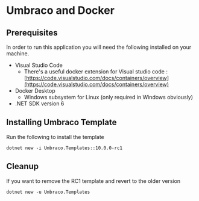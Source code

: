 # Umbraco and Docker

## Prerequisites

In order to run this application you will need the following installed on your machine.

- Visual Studio Code
    - There's a useful docker extension for Visual studio code : [https://code.visualstudio.com/docs/containers/overview](https://code.visualstudio.com/docs/containers/overview)
- Docker Desktop 
    - Windows subsystem for Linux (only required in Windows obviously)	
- .NET SDK version 6


## Installing Umbraco Template

Run the following to install the template

    dotnet new -i Umbraco.Templates::10.0.0-rc1
 
## Cleanup

If you want to remove the RC1 template and revert to the older version

    dotnet new -u Umbraco.Templates



